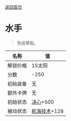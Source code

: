 [返回首页](index.md)  
# 水手  
> 免疫晕船。  
  
名称  |  值  
----  |  ----  
解锁价格  |  15太阳  
分数  |  -250  
初始装备  |  无  
额外卡牌  |  无  
初始状态  |  [决心](Determination.md)+500  
被动状态  |  [航海技术](SeaSicknessResistance.md)+128  
